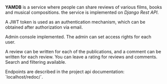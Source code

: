 **YAMDB** is a service where people can share reviews of various films, books and musical compositions.
the service is implemented on _Django Rest API_.
<p>A JWT token is used as an authentication mechanism, which can be obtained after authorization via email.
<p>Admin console implemented. The admin can set access rights for each user.
<p>A review can be written for each of the publications, and a comment can be written for each review. You can leave a rating for reviews and comments. Search and filtering available.
<p>Endpoints are described in the project api documentation: <br> `localhost/redoc/`.
